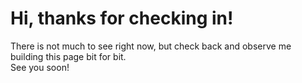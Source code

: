 # Hi, thanks for checking in!
There is not much to see right now, but check back and observe me building this page bit for bit.\
See you soon!
